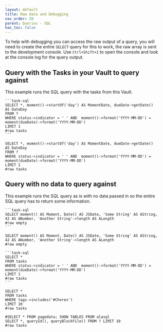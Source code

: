 ```yaml
---
layout: default
title: Raw data and Debugging
nav_order: 20
parent: Queries - SQL
has_toc: false
---
```


To help with debugging you can access the raw output of a query, you will need to create the entire `SELECT` query for this to work, the raw array is sent to the development console. Use `Ctrl+Shift+I` to open the console and look at the console log for the query output.

## Query with the Tasks in your Vault to query against

This example runs the SQL query with the tasks from this Vault.

    ```task-sql
    SELECT *, moment()->startOf('day') AS MomentDate, dueDate->getDate() AS DateDay
    FROM ?
    WHERE status->indicator = ' ' AND  moment()->format('YYYY-MM-DD') = moment(dueDate)->format('YYYY-MM-DD')
    LIMIT 1
    #raw tasks
    ```

```task-sql
SELECT *, moment()->startOf('day') AS MomentDate, dueDate->getDate() AS DateDay
FROM ?
WHERE status->indicator = ' ' AND  moment()->format('YYYY-MM-DD') = moment(dueDate)->format('YYYY-MM-DD')
LIMIT 1
#raw tasks
```

## Query with no data to query against

This example runs the SQL query as is with no data passed in so the entire SQL query has to return some information.

    ```task-sql
    SELECT moment() AS Moment, Date() AS JSDate, 'Some String' AS AString, 42 AS ANumber, 'Another String'->length AS ALength
    #raw empty
    ```

```task-sql
SELECT moment() AS Moment, Date() AS JSDate, 'Some String' AS AString, 42 AS ANumber, 'Another String'->length AS ALength
#raw empty
```

    ```task-sql
    SELECT *
    FROM tasks
    WHERE status->indicator = ' ' AND  moment()->format('YYYY-MM-DD') = moment(dueDate)->format('YYYY-MM-DD')
    LIMIT 1
    #raw tasks
    ```

```task-sql
SELECT *
FROM tasks
WHERE tags->includes('#Chores')
LIMIT 10
#raw tasks
```

```task-sql
#SELECT * FROM pagedata; SHOW TABLES FROM alasql
SELECT *, queryId(), queryBlockFile() FROM ? LIMIT 10
#raw tasks
```
